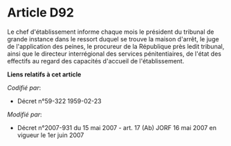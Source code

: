 # Article D92

Le chef d'établissement informe chaque mois le président du tribunal de grande instance dans le ressort duquel se trouve la
maison d'arrêt, le juge de l'application des peines, le procureur de la République près ledit tribunal, ainsi que le
directeur interrégional des services pénitentiaires, de l'état des effectifs au regard des capacités d'accueil de
l'établissement.

**Liens relatifs à cet article**

_Codifié par_:

  - Décret n°59-322 1959-02-23

_Modifié par_:

  - Décret n°2007-931 du 15 mai 2007 - art. 17 (Ab) JORF 16 mai 2007 en vigueur le 1er juin 2007
